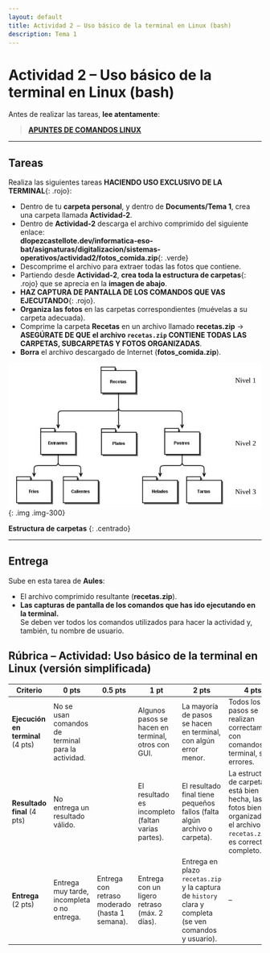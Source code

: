 ```yaml
---
layout: default
title: Actividad 2 – Uso básico de la terminal en Linux (bash)
description: Tema 1
---
```


# Actividad 2 – Uso básico de la terminal en Linux (bash)

Antes de realizar las tareas, **lee atentamente**:

> [**APUNTES DE COMANDOS LINUX**](../apuntes_comandos)

---

## Tareas

Realiza las siguientes tareas **HACIENDO USO EXCLUSIVO DE LA TERMINAL**{: .rojo}:

- Dentro de tu **carpeta personal**, y dentro de **Documents/Tema 1**, crea una carpeta llamada **Actividad-2**.
- Dentro de **Actividad-2** descarga el archivo comprimido del siguiente enlace:  
  **dlopezcastellote.dev/informatica-eso-bat/asignaturas/digitalizacion/sistemas-operativos/actividad2/fotos_comida.zip**{: .verde}
- Descomprime el archivo para extraer todas las fotos que contiene.  
- Partiendo desde **Actividad-2**, **crea toda la estructura de carpetas**{: .rojo} que se aprecia en la **imagen de abajo**.
- **HAZ CAPTURA DE PANTALLA DE LOS COMANDOS QUE VAS EJECUTANDO**{: .rojo}.  
- **Organiza las fotos** en las carpetas correspondientes (muévelas a su carpeta adecuada).  
- Comprime la carpeta **Recetas** en un archivo llamado **recetas.zip** →  
  **ASEGÚRATE DE QUE el archivo `recetas.zip` CONTIENE TODAS LAS CARPETAS, SUBCARPETAS Y FOTOS ORGANIZADAS**.  
- **Borra** el archivo descargado de Internet (**fotos_comida.zip**).  

![Árbol de carpetas](./arbol_carpetas.png)
{: .img .img-300}


**Estructura de carpetas**
{: .centrado}

---

## Entrega

Sube en esta tarea de **Aules**:

- El archivo comprimido resultante (**recetas.zip**).  
- **Las capturas de pantalla de los comandos que has ido ejecutando en la terminal.**  
  Se deben ver todos los comandos utilizados para hacer la actividad y, también, tu nombre de usuario.

## Rúbrica – Actividad: Uso básico de la terminal en Linux (versión simplificada)

| Criterio | 0 pts | 0.5 pts | 1 pt | 2 pts | 4 pts |
|----------|-------|---------|------|-------|-------|
| **Ejecución en terminal** (4 pts) | No se usan comandos de terminal para la actividad. || Algunos pasos se hacen en terminal, otros con GUI. | La mayoría de pasos se hacen en terminal, con algún error menor. | Todos los pasos se realizan correctamente con comandos de terminal, sin errores. |
| **Resultado final** (4 pts) | No entrega un resultado válido. || El resultado es incompleto (faltan varias partes). | El resultado final tiene pequeños fallos (falta algún archivo o carpeta). | La estructura de carpetas está bien hecha, las fotos bien organizadas y el archivo `recetas.zip` es correcto y completo. |
| **Entrega** (2 pts) | Entrega muy tarde, incompleta o no entrega. | Entrega con retraso moderado (hasta 1 semana). | Entrega con un ligero retraso (máx. 2 días). | Entrega en plazo `recetas.zip` y la captura de `history` clara y completa (se ven comandos y usuario). | – |